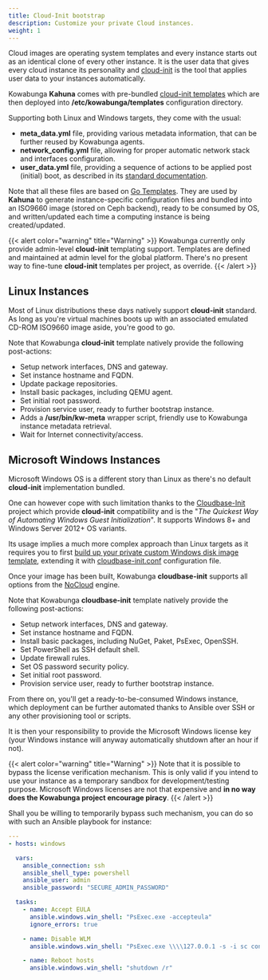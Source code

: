 ```yaml
---
title: Cloud-Init bootstrap
description: Customize your private Cloud instances.
weight: 1
---
```


Cloud images are operating system templates and every instance starts out as an identical clone of every other instance. It is the user data that gives every cloud instance its personality and [cloud-init](https://cloud-init.io/) is the tool that applies user data to your instances automatically.

Kowabunga **Kahuna** comes with pre-bundled [cloud-init templates](https://github.com/kowabunga-cloud/kowabunga/tree/master/config/templates) which are then deployed into **/etc/kowabunga/templates** configuration directory.

Supporting both Linux and Windows targets, they come with the usual:

- **meta_data.yml** file, providing various metadata information, that can be further reused by Kowabunga agents.
- **network_config.yml** file, allowing for proper automatic network stack and interfaces configuration.
-   **user_data.yml** file, providing a sequence of actions to be applied post (initial) boot, as described in its [standard documentation](https://cloudinit.readthedocs.io/en/latest/topics/examples.html).

Note that all these files are based on [Go Templates](https://pkg.go.dev/text/template). They are used by **Kahuna** to generate instance-specific configuration files and bundled into an ISO9660 image (stored on Ceph backend), ready to be consumed by OS, and written/updated each time a computing instance is being created/updated.

{{< alert color="warning" title="Warning" >}}
Kowabunga currently only provide admin-level **cloud-init** templating support. Templates are defined and maintained at admin level for the global platform. There's no present way to fine-tune **cloud-init** templates per project, as override.
{{< /alert >}}

## Linux Instances

Most of Linux distributions these days natively support **cloud-init** standard. As long as you're virtual machines boots up with an associated emulated CD-ROM ISO9660 image aside, you're good to go.

Note that Kowabunga **cloud-init** template natively provide the following post-actions:

- Setup network interfaces, DNS and gateway.
- Set instance hostname and FQDN.
- Update package repositories.
- Install basic packages, including QEMU agent.
- Set initial root password.
- Provision service user, ready to further bootstrap instance.
- Adds a **/usr/bin/kw-meta** wrapper script, friendly use to Kowabunga instance metadata retrieval.
- Wait for Internet connectivity/access.

## Microsoft Windows Instances

Microsoft Windows OS is a different story than Linux as there's no default **cloud-init** implementation bundled.

One can however cope with such limitation thanks to the [Cloudbase-Init](https://cloudbase.it/cloudbase-init/) project which provide **cloud-init** compatibility and is the "*The Quickest Way of Automating Windows Guest Initialization*". It supports Windows 8+ and Windows Server 2012+ OS variants.

Its usage implies a much more complex approach than Linux targets as it requires you to first [build up your private custom Windows disk image template](https://www.phillipsj.net/posts/building-a-windows-server-qcow2-image/), extending it with [cloudbase-init.conf](https://github.com/kowabunga-cloud/kowabunga/blob/master/config/cloudbase-init/cloudbase-init.conf) configuration file.

Once your image has been built, Kowabunga **cloudbase-init** supports all options from the [NoCloud](https://cloudbase-init.readthedocs.io/en/latest/services.html#nocloud-configuration-drive) engine.

Note that Kowabunga **cloudbase-init** template natively provide the following post-actions:

- Setup network interfaces, DNS and gateway.
- Set instance hostname and FQDN.
- Install basic packages, including NuGet, Paket, PsExec, OpenSSH.
- Set PowerShell as SSH default shell.
- Update firewall rules.
- Set OS password security policy.
- Set initial root password.
- Provision service user, ready to further bootstrap instance.

From there on, you'll get a ready-to-be-consumed Windows instance, which deployment can be further automated thanks to Ansible over SSH or any other provisioning tool or scripts.

It is then your responsibility to provide the Microsoft Windows license key (your Windows instance will anyway automatically shutdown after an hour if not).

{{< alert color="warning" title="Warning" >}}
Note that it is possible to bypass the license verification mechanism. This is only valid if you intend to use your instance as a temporary sandbox for development/testing purpose. Microsoft Windows licenses are not that expensive and **in no way does the Kowabunga project encourage piracy**.
{{< /alert >}}

Shall you be willing to temporarily bypass such mechanism, you can do so with such an Ansible playbook for instance:

```yaml
---
- hosts: windows

  vars:
    ansible_connection: ssh
    ansible_shell_type: powershell
    ansible_user: admin
    ansible_password: "SECURE_ADMIN_PASSWORD"

  tasks:
    - name: Accept EULA
      ansible.windows.win_shell: "PsExec.exe -accepteula"
      ignore_errors: true

    - name: Disable WLM
      ansible.windows.win_shell: "PsExec.exe \\\\127.0.0.1 -s -i sc config WLMS start=disabled"

    - name: Reboot hosts
      ansible.windows.win_shell: "shutdown /r"
```
